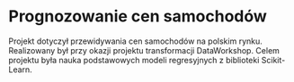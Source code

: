 # Prognozowanie cen samochodów
Projekt dotyczył przewidywania cen samochodów na polskim rynku. Realizowany był przy okazji projektu transformacji DataWorkshop. Celem projektu była nauka podstawowych modeli regresyjnych z biblioteki Scikit-Learn. 
